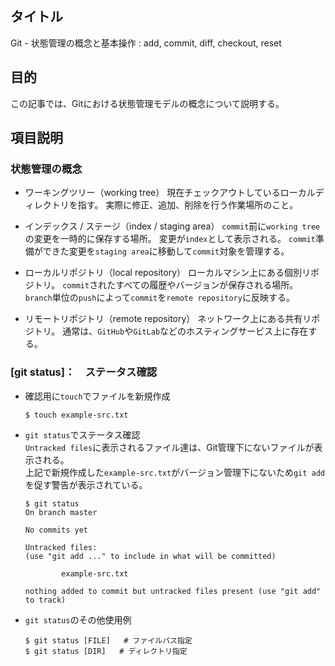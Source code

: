 ## タイトル
Git - 状態管理の概念と基本操作 : add, commit, diff, checkout, reset

## 目的
この記事では、Gitにおける状態管理モデルの概念について説明する。

## 項目説明
### 状態管理の概念
- ワーキングツリー（working tree）
現在チェックアウトしているローカルディレクトリを指す。
実際に修正、追加、削除を行う作業場所のこと。

- インデックス / ステージ（index / staging area）
`commit`前に`working tree`の変更を一時的に保存する場所。
変更が`index`として表示される。
`commit`準備ができた変更を`staging area`に移動して`commit`対象を管理する。

- ローカルリポジトリ（local repository）
ローカルマシン上にある個別リポジトリ。
`commit`されたすべての履歴やバージョンが保存される場所。
`branch`単位の`push`によって`commit`を`remote repository`に反映する。

- リモートリポジトリ（remote repository）
ネットワーク上にある共有リポジトリ。
通常は、`GitHub`や`GitLab`などのホスティングサービス上に存在する。

### [git status]：　ステータス確認
- 確認用に`touch`でファイルを新規作成
  ```
  $ touch example-src.txt
  ```
- `git status`でステータス確認<br>
`Untracked files`に表示されるファイル達は、Git管理下にないファイルが表示される。<br>
上記で新規作成した`example-src.txt`がバージョン管理下にないため`git add`を促す警告が表示されている。<br>
  ```
  $ git status
  On branch master

  No commits yet

  Untracked files:
  (use "git add ..." to include in what will be committed)

          example-src.txt

  nothing added to commit but untracked files present (use "git add" to track)
  ```

- `git status`のその他使用例
  ```
  $ git status [FILE]   # ファイルパス指定
  $ git status [DIR]   # ディレクトリ指定
  ```
